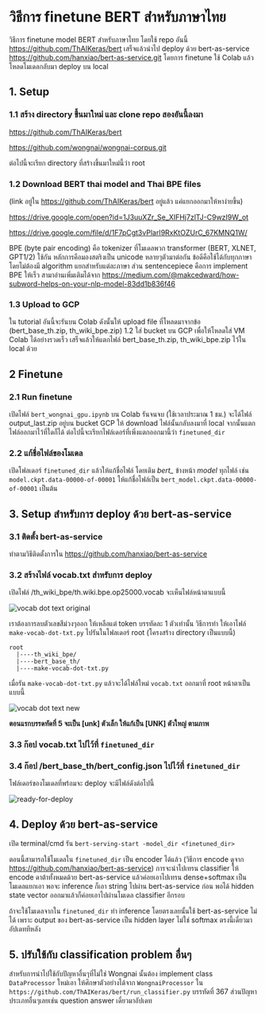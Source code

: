 # วิธีการ finetune BERT สำหรับภาษาไทย

วิธีการ finetune model BERT สำหรับภาษาไทย โดยใช้ repo อันนี้ https://github.com/ThAIKeras/bert เสร็จแล้วนำไป deploy ด้วย bert-as-service https://github.com/hanxiao/bert-as-service.git โดยการ finetune ใช้ Colab แล้วโหลดโมเดลกลับมา deploy บน local

## 1. Setup

### 1.1 สร้าง directory ขึ้นมาใหม่ และ clone repo สองอันนี้ลงมา

https://github.com/ThAIKeras/bert

https://github.com/wongnai/wongnai-corpus.git

ต่อไปนี้จะเรียก directory ที่สร้างขึ้นมาใหม่นี้ว่า root

### 1.2 Download BERT thai model and Thai BPE files
(link อยู่ใน https://github.com/ThAIKeras/bert อยู่แล้ว แค่แยกออกมาให้หาง่ายขึ้น)

https://drive.google.com/open?id=1J3uuXZr_Se_XIFHj7zlTJ-C9wzI9W_ot

https://drive.google.com/file/d/1F7pCgt3vPlarI9RxKtOZUrC_67KMNQ1W/

BPE (byte pair encoding) คือ tokenizer ที่โมเดลพวก transformer (BERT, XLNET, GPT1/2) ใช้กัน หลักการคือมองสตริงเป็น unicode หลายๆตัวมาต่อกัน ข้อดีคือใช้ได้กับทุกภาษาโดยไม่ต้องมี algorithm แยกสำหรับแต่ละภาษา ส่วน sentencepiece คือการ implement BPE ให้เร็ว สามาอ่านเพิ่มเติมได้จาก https://medium.com/@makcedward/how-subword-helps-on-your-nlp-model-83dd1b836f46

### 1.3 Upload to GCP
ใน tutorial อันนี้จะรันบน Colab ดังนั้นให้ upload file ที่โหลดมาจากข้อ (bert_base_th.zip, th_wiki_bpe.zip) 1.2 ใส่ bucket บน GCP เพื่อให้โหลดใส่ VM Colab ได้อย่างรวดเร็ว เสร็จแล้วให้แตกไฟล์ bert_base_th.zip, th_wiki_bpe.zip ไว้ใน local ด้วย

## 2 Finetune

### 2.1 Run finetune
เปิดไฟล์ `bert_wongnai_gpu.ipynb` บน Colab รันจนจบ (ใช้เวลาประมาณ 1 ชม.) จะได้ไฟล์ output_last.zip อยู่บน bucket GCP ให้ download ไฟล์นั้นกลับลงมาที่ local จากนั้นแตกไฟล์ออกมาไว้ที่ใดก็ได้ ต่อไปนี้จะเรียกไฟล์เดอร์ที่เพิ่งแตกออกมานี้ว่า `finetuned_dir`

### 2.2 แก้ชื่อไฟล์ของโมเดล
เปิดโฟลเดอร์ `finetuned_dir` แล้วให้แก้ชื่อไฟล์ โดยเติม *bert_* ข้างหน้า *model* ทุกไฟล์ เช่น `model.ckpt.data-00000-of-00001` ให้แก้ชื่อไฟล์เป็น `bert_model.ckpt.data-00000-of-00001` เป็นต้น

## 3. Setup สำหรับการ deploy ด้วย bert-as-service

### 3.1 ติดตั้ง bert-as-service
ทำตามวิธีติดตั้งการใน https://github.com/hanxiao/bert-as-service

### 3.2 สร้างไฟล์ vocab.txt สำหรับการ deploy
เปิดไฟล์ /th_wiki_bpe/th.wiki.bpe.op25000.vocab จะเห็นไฟล์หน้าตาแบบนี้

![vocab dot text original](https://github.com/sumethy/random-ml-tutorials/blob/master/finetune%20BERT%20in%20Thai/images/vocab_txt_original.png)

เราต้องการลบตัวเลขสีม่วงๆออก ให้เหลือแต่ token บรรทัดละ 1 ตัวเท่านั้น วิธีการทำ ให้เอาไฟล์ `make-vocab-dot-txt.py` ไปรันในโฟลเดอร์ root (โครงสร้าง directory เป็นแบบนี้)

```
root
  |----th_wiki_bpe/ 
  |----bert_base_th/
  |----make-vocab-dot-txt.py
```

เมื่อรัน `make-vocab-dot-txt.py` แล้วจะได้ไฟล์ใหม่ `vocab.txt` ออกมาที่ root หน้าตาเป็นแบบนี้

![vocab dot text new](https://github.com/sumethy/random-ml-tutorials/blob/master/finetune%20BERT%20in%20Thai/images/vocab_txt_new.png)

**ตอนแรกบรรดทัดที่ 5 จะเป็น [unk] ตัวเล็ก ให้แก้เป็น [UNK] ตัวใหญ่ ตามภาพ**

### 3.3 ก๊อป vocab.txt ไปไว้ที่ `finetuned_dir`
### 3.4 ก๊อป /bert_base_th/bert_config.json ไปไว้ที่ `finetuned_dir`
โฟล์เดอร์ของโมเดลที่พร้อมจะ deploy จะมีไฟล์ดังต่อไปนี้

![ready-for-deploy](https://github.com/sumethy/random-ml-tutorials/blob/master/finetune%20BERT%20in%20Thai/images/ready-for-deploy.png)


## 4. Deploy ด้วย bert-as-service
เปิด terminal/cmd รัน `bert-serving-start -model_dir <finetuned_dir>` 

ตอนนี้สามารถใช้โมเดลใน `finetuned_dir` เป็น encoder ได้แล้ว (วิธีการ encode ดูจาก https://github.com/hanxiao/bert-as-service) การจะนำไปเทรน classifier ให้ encode ดาต้าทั้งหมดด้วย bert-as-service แล้วค่อยเอาไปเทรน dense+softmax เป็นโมเดลแยกเอา พอจะ inference ก็เอา string ไปผ่าน bert-as-service ก่อน พอได้ hidden state vector ออกมาแล้วก็ค่อยเอาไปผ่านโมเดล classifier อีกรอบ

ถ้าจะใช้โมเดลจากใน `finetuned_dir` ทำ inference โดยตรงเลยนั้นใช้ bert-as-service ไม่ได้ เพราะ output ของ bert-as-service เป็น hidden layer ไม่ใช่ softmax ตรงนี้เดี๋ยวมาอัปเดททีหลัง

## 5. ปรับใช้กับ classification problem อื่นๆ
สำหรับการนำไปใช้กับปัญหาอื่นๆที่ไม่ใช่ Wongnai นั้นต้อง implement class `DataProcessor` ใหม่เอา ให้ศึกษาตัวอย่างได้จาก `WongnaiProcessor` ใน `https://github.com/ThAIKeras/bert/run_classifier.py` บรรทัดที่ 367 ส่วนปัญหาประเภทอื่นๆเลยเช่น question answer เดี๋ยวมาอัปเดท
